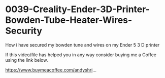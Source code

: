 # 0039-Creality-Ender-3D-Printer-Bowden-Tube-Heater-Wires-Security
How i have secured my bowden tune and wires on my Ender 5 3 D printer

If this video/file has helped you in any way consider buying me a Coffee using the link below.

https://www.buymeacoffee.com/andyshri...
